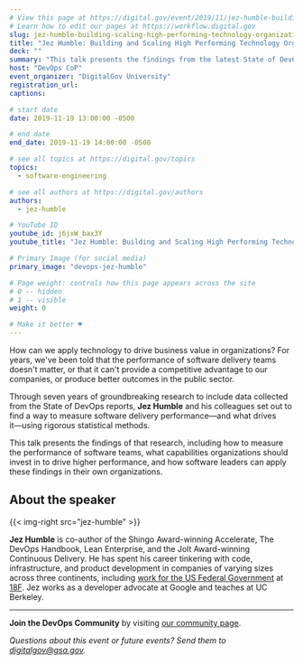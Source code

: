 ```yaml
---
# View this page at https://digital.gov/event/2019/11/jez-humble-building-scaling-high-performing
# Learn how to edit our pages at https://workflow.digital.gov
slug: jez-humble-building-scaling-high-performing-technology-organizations
title: "Jez Humble: Building and Scaling High Performing Technology Organizations"
deck: ""
summary: "This talk presents the findings from the latest State of DevOps report, including how to measure the performance of software teams, what capabilities organizations should invest in to drive higher performance, and how software leaders can apply these findings in their own organizations."
host: "DevOps CoP"
event_organizer: "DigitalGov University"
registration_url: 
captions: 

# start date
date: 2019-11-19 13:00:00 -0500

# end date
end_date: 2019-11-19 14:00:00 -0500

# see all topics at https://digital.gov/topics
topics: 
  - software-engineering

# see all authors at https://digital.gov/authors
authors: 
  - jez-humble

# YouTube ID
youtube_id: j6jxW_bax3Y
youtube_title: "Jez Humble: Building and Scaling High Performing Technology Organizations"

# Primary Image (for social media)
primary_image: "devops-jez-humble"

# Page weight: controls how this page appears across the site
# 0 -- hidden
# 1 -- visible
weight: 0

# Make it better ♥
---
```


How can we apply technology to drive business value in organizations? For years, we've been told that the performance of software delivery teams doesn't matter, or that it can't provide a competitive advantage to our companies, or produce better outcomes in the public sector.

Through seven years of groundbreaking research to include data collected from the State of DevOps reports, **Jez Humble** and his colleagues set out to find a way to measure software delivery performance―and what drives it―using rigorous statistical methods.

This talk presents the findings of that research, including how to measure the performance of software teams, what capabilities organizations should invest in to drive higher performance, and how software leaders can apply these findings in their own organizations.

## About the speaker

{{< img-right src="jez-humble" >}}

**Jez Humble** is co-author of the Shingo Award-winning Accelerate, The DevOps Handbook, Lean Enterprise, and the Jolt Award-winning Continuous Delivery. He has spent his career tinkering with code, infrastructure, and product development in companies of varying sizes across three continents, including [work for the US Federal Government](https://18f.gsa.gov/2016/08/10/patterns-for-managing-multi-tenant-cloud-environments/) at [18F](https://18f.gsa.gov). Jez works as a developer advocate at Google and teaches at UC Berkeley.

---

**Join the DevOps Community** by visiting [our community page](https://digital.gov/communities/devops/).

_Questions about this event or future events? Send them to [digitalgov@gsa.gov](mailto:digitalgov@gsa.gov)._

